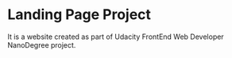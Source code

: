 # Landing Page Project

It is a website created as part of Udacity FrontEnd Web Developer NanoDegree project.
